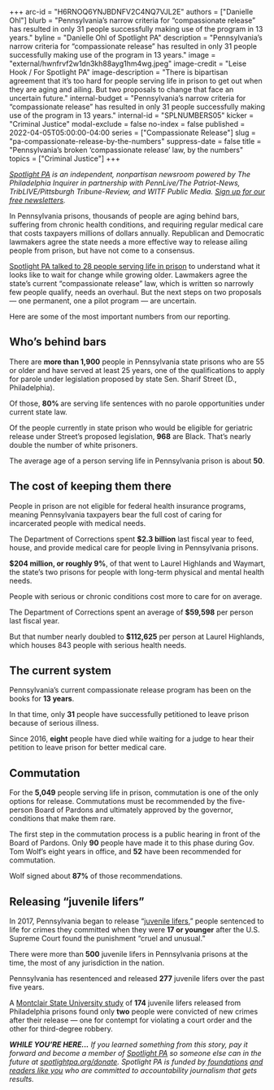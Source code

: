 +++
arc-id = "H6RNOQ6YNJBDNFV2C4NQ7VJL2E"
authors = ["Danielle Ohl"]
blurb = "Pennsylvania’s narrow criteria for “compassionate release” has resulted in only 31 people successfully making use of the program in 13 years."
byline = "Danielle Ohl of Spotlight PA"
description = "Pennsylvania’s narrow criteria for “compassionate release” has resulted in only 31 people successfully making use of the program in 13 years."
image = "external/hwnfrvf2w1dn3kh88ayg1hm4wg.jpeg"
image-credit = "Leise Hook / For Spotlight PA"
image-description = "There is bipartisan agreement that it’s too hard for people serving life in prison to get out when they are aging and ailing. But two proposals to change that face an uncertain future."
internal-budget = "Pennsylvania’s narrow criteria for “compassionate release” has resulted in only 31 people successfully making use of the program in 13 years."
internal-id = "SPLNUMBERS05"
kicker = "Criminal Justice"
modal-exclude = false
no-index = false
published = 2022-04-05T05:00:00-04:00
series = ["Compassionate Release"]
slug = "pa-compassionate-release-by-the-numbers"
suppress-date = false
title = "Pennsylvania’s broken ‘compassionate release’ law, by the numbers"
topics = ["Criminal Justice"]
+++

<a href="https://www.spotlightpa.org/"><i>Spotlight PA</i></a><i> is an independent, nonpartisan newsroom powered by The Philadelphia Inquirer in partnership with PennLive/The Patriot-News, TribLIVE/Pittsburgh Tribune-Review, and WITF Public Media. </i><a href="https://www.spotlightpa.org/newsletters"><i>Sign up for our free newsletters</i></a><i>.</i>

In Pennsylvania prisons, thousands of people are aging behind bars, suffering from chronic health conditions, and requiring regular medical care that costs taxpayers millions of dollars annually. Republican and Democratic lawmakers agree the state needs a more effective way to release ailing people from prison, but have not come to a consensus.

<a href="https://www.spotlightpa.org/news/2022/03/pa-prison-life-sentence-compassionate-release/">Spotlight PA talked to 28 people serving life in prison</a> to understand what it looks like to wait for change while growing older. Lawmakers agree the state’s current “compassionate release” law, which is written so narrowly few people qualify, needs an overhaul. But the next steps on two proposals — one permanent, one a pilot program — are uncertain.

Here are some of the most important numbers from our reporting.

<script src="https://www.spotlightpa.org/embed.js" async></script><div data-spl-embed-version="1" data-spl-src="https://www.spotlightpa.org/embeds/newsletter/"></div>

## Who’s behind bars

There are <b>more than 1,900</b> people in Pennsylvania state prisons who are 55 or older and have served at least 25 years, one of the qualifications to apply for parole under legislation proposed by state Sen. Sharif Street (D., Philadelphia).

Of those, <b>80% </b>are serving life sentences with no parole opportunities under current state law.

Of the people currently in state prison who would be eligible for geriatric release under Street’s proposed legislation, <b>968</b> are Black. That’s nearly double the number of white prisoners.

The average age of a person serving life in Pennsylvania prison is about <b>50</b>.

## The cost of keeping them there

People in prison are not eligible for federal health insurance programs, meaning Pennsylvania taxpayers bear the full cost of caring for incarcerated people with medical needs.

The Department of Corrections spent <b>$2.3 billion</b> last fiscal year to feed, house, and provide medical care for people living in Pennsylvania prisons.

<b>$204 million, or roughly 9%</b>, of that went to Laurel Highlands and Waymart, the state’s two prisons for people with long-term physical and mental health needs.

People with serious or chronic conditions cost more to care for on average.

The Department of Corrections spent an average of <b>$59,598</b> per person last fiscal year.

But that number nearly doubled to <b>$112,625</b> per person at Laurel Highlands, which houses 843 people with serious health needs.

## The current system

Pennsylvania’s current compassionate release program has been on the books for <b>13 years</b>.

In that time, only <b>31</b> people have successfully petitioned to leave prison because of serious illness.

Since 2016, <b>eight</b> people have died while waiting for a judge to hear their petition to leave prison for better medical care.

## Commutation

For the <b>5,049</b> people serving life in prison, commutation is one of the only options for release. Commutations must be recommended by the five-person Board of Pardons and ultimately approved by the governor, conditions that make them rare.

<script src="https://www.spotlightpa.org/embed.js" async></script><div data-spl-embed-version="1" data-spl-src="https://www.spotlightpa.org/embeds/donate/"></div>

The first step in the commutation process is a public hearing in front of the Board of Pardons. Only <b>90</b> people have made it to this phase during Gov. Tom Wolf’s eight years in office, and <b>52</b> have been recommended for commutation.

Wolf signed about <b>87%</b> of those recommendations.

## Releasing “juvenile lifers”

In 2017, Pennsylvania began to release “<a href="https://www.cor.pa.gov/About%20Us/Initiatives/Pages/Juvenile-Lifers-Information.aspx">juvenile lifers</a>,” people sentenced to life for crimes they committed when they were <b>17 or younger</b> after the U.S. Supreme Court found the punishment “cruel and unusual.”

There were more than <b>500</b> juvenile lifers in Pennsylvania prisons at the time, the most of any jurisdiction in the nation.

Pennsylvania has resentenced and released <b>277</b> juvenile lifers over the past five years.

A <a href="https://www.msudecisionmakinglab.com/philadelphia-juvenile-lifers">Montclair State University study</a> of <b>174</b> juvenile lifers released from Philadelphia prisons found only <b>two</b> people were convicted of new crimes after their release — one for contempt for violating a court order and the other for third-degree robbery.

<i><b>WHILE YOU’RE HERE...</b></i><i> If you learned something from this story, pay it forward and become a member of </i><a href="https://www.spotlightpa.org/"><i>Spotlight PA</i></a><i> so someone else can in the future at </i><a href="http://spotlightpa.org/donate"><i>spotlightpa.org/donate</i></a><i>. Spotlight PA is funded by</i><a href="https://www.spotlightpa.org/support"><i> foundations</i></a><i> </i><a href="https://www.spotlightpa.org/support"><i>and readers like you</i></a><i> who are committed to accountability journalism that gets results.</i>
